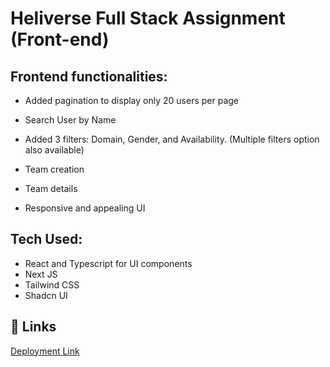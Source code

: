 # Heliverse Full Stack Assignment (Front-end)

## Frontend functionalities:

- Added pagination to display only 20 users per page

- Search User by Name

- Added 3 filters: Domain, Gender, and Availability. (Multiple filters option also available)

- Team creation

- Team details

- Responsive and appealing UI

## Tech Used:

- React and Typescript for UI components
- Next JS
- Tailwind CSS
- Shadcn UI

## 🔗 Links

[Deployment Link](https://heliverse-frontend-liart.vercel.app/)
